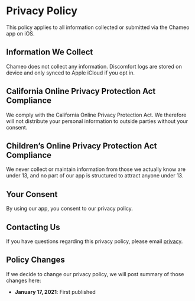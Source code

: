 # Privacy Policy
This policy applies to all information collected or submitted via the Chameo app on iOS.

## Information We Collect
Chameo does not collect any information. Discomfort logs are stored on device and only synced to Apple iCloud if you opt in.

## California Online Privacy Protection Act Compliance
We comply with the California Online Privacy Protection Act. We therefore will not distribute your personal information to outside parties without your consent.

## Children’s Online Privacy Protection Act Compliance
We never collect or maintain information from those we actually know are under 13, and no part of our app is structured to attract anyone under 13.

## Your Consent
By using our app, you consent to our privacy policy.

## Contacting Us
If you have questions regarding this privacy policy, please email [privacy](mailto:privacy@blta.co).

## Policy Changes
If we decide to change our privacy policy, we will post summary of those changes here:
* **January 17, 2021**: First published
